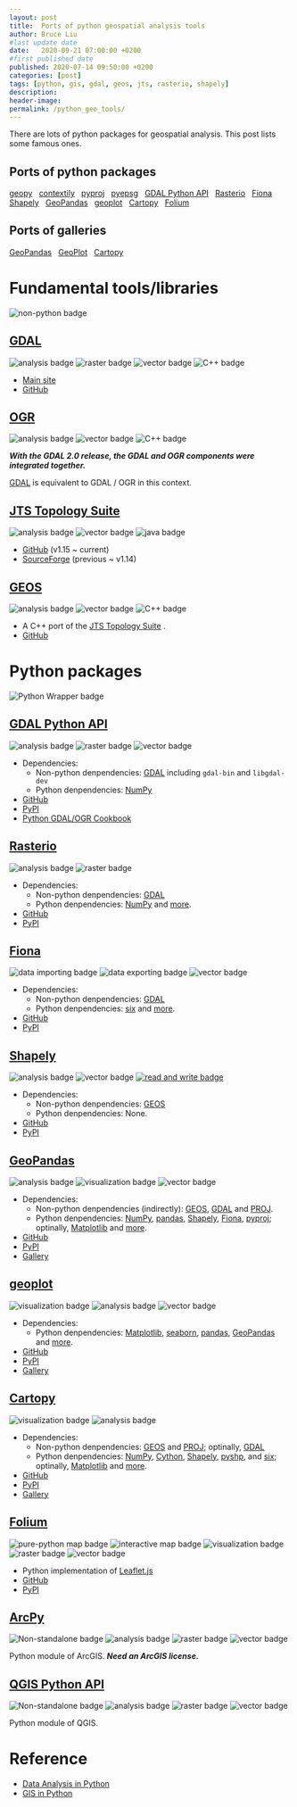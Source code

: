 ```yaml
---
layout: post
title:  Ports of python geospatial analysis tools
author: Bruce Liu
#last update date
date:   2020-09-21 07:00:00 +0200
#first published date
published: 2020-07-14 09:50:00 +0200
categories: [post]
tags: [python, gis, gdal, geos, jts, rasterio, shapely]
description: 
header-image: 
permalink: /python_geo_tools/
---
```


There are lots of python packages for geospatial analysis. This post lists some famous ones.
<!--the above is the excerpt-->
<!--more-->
<!--the following is the text-->

## Ports of python packages

[geopy](https://github.com/geopy/geopy) &nbsp;
[contextily](https://github.com/geopandas/contextily) &nbsp;
[pyproj](https://github.com/pyproj4/pyproj) &nbsp;
[pyepsg](https://github.com/rhattersley/pyepsg) &nbsp;
[GDAL Python API] &nbsp;
[Rasterio] &nbsp;
[Fiona] &nbsp;
[Shapely] &nbsp;
[GeoPandas] &nbsp;
[geoplot] &nbsp;
[Cartopy] &nbsp;
[Folium] &nbsp;

## Ports of galleries

[GeoPandas](https://geopandas.org/gallery/index.html) &nbsp;
[GeoPlot](https://residentmario.github.io/geoplot/gallery/index.html) &nbsp;
[Cartopy](https://scitools.org.uk/cartopy/docs/latest/gallery/index.html) &nbsp;

# Fundamental tools/libraries


![non-python badge](https://img.shields.io/badge/Non--python-blue.svg)

## [GDAL] 

![analysis badge](https://img.shields.io/badge/analysis-blue.svg) 
![raster badge](https://img.shields.io/badge/raster-blue.svg)
![vector badge](https://img.shields.io/badge/vector-blue.svg)
![C++ badge](https://img.shields.io/badge/C++-blue.svg)

- [Main site](https://gdal.org/)
- [GitHub](https://github.com/OSGeo/gdal)

## [OGR]

![analysis badge](https://img.shields.io/badge/analysis-blue.svg)
![vector badge](https://img.shields.io/badge/vector-blue.svg)
![C++ badge](https://img.shields.io/badge/C++-blue.svg)

***With the GDAL 2.0 release, the GDAL and OGR components were integrated together.***

[GDAL] is equivalent to GDAL / OGR in this context.


## [JTS Topology Suite]

![analysis badge](https://img.shields.io/badge/analysis-blue.svg)
![vector badge](https://img.shields.io/badge/vector-blue.svg)
![java badge](https://img.shields.io/badge/java-blue.svg)

- [GitHub](https://github.com/locationtech/jts) (v1.15 ~ current)
- [SourceForge](https://sourceforge.net/projects/jts-topo-suite/) (previous ~ v1.14)

## [GEOS]

![analysis badge](https://img.shields.io/badge/analysis-blue.svg)
![vector badge](https://img.shields.io/badge/vector-blue.svg)
![C++ badge](https://img.shields.io/badge/C++-blue.svg)

- A C++ port of the [JTS Topology Suite] .
- [GitHub](https://github.com/libgeos/geos)

# Python packages

![Python Wrapper badge](https://img.shields.io/badge/Python%20Wrapper-blue.svg)

## [GDAL Python API]

![analysis badge](https://img.shields.io/badge/analysis-blue.svg)
![raster badge](https://img.shields.io/badge/raster-blue.svg)
![vector badge](https://img.shields.io/badge/vector-blue.svg)

- Dependencies:
	- Non-python denpendencies: [GDAL] including `gdal-bin` and `libgdal-dev`
	- Python denpendencies: [NumPy]
- [GitHub](https://github.com/OSGeo/gdal/tree/master/gdal/swig/python)
- [PyPI](https://pypi.org/project/GDAL/)
- [Python GDAL/OGR Cookbook]

## [Rasterio]

![analysis badge](https://img.shields.io/badge/analysis-blue.svg)
![raster badge](https://img.shields.io/badge/raster-blue.svg)

- Dependencies: 
	- Non-python denpendencies: [GDAL]
	- Python denpendencies: [NumPy] and [more](https://rasterio.readthedocs.io/en/latest/installation.html#dependencies).
- [GitHub](https://github.com/mapbox/rasterio)
- [PyPI](https://pypi.org/project/rasterio/)

## [Fiona]

![data importing badge](https://img.shields.io/badge/data%20importing-blue.svg)
![data exporting badge](https://img.shields.io/badge/data%20exporting-blue.svg)
![vector badge](https://img.shields.io/badge/vector-blue.svg)

- Dependencies: 
	- Non-python denpendencies: [GDAL]
	- Python denpendencies: [six] and [more](https://github.com/Toblerity/Fiona#python-requirements).
- [GitHub](https://github.com/Toblerity/Fiona)
- [PyPI](https://pypi.org/project/fiona/)

## [Shapely]

![analysis badge](https://img.shields.io/badge/analysis-blue.svg)
![vector badge](https://img.shields.io/badge/vector-blue.svg)
[![read and write badge](https://img.shields.io/badge/NO%20file%20read/write-blue.svg)](https://shapely.readthedocs.io/en/latest/project.html?highlight=read#integration)

- Dependencies: 
	- Non-python denpendencies: [GEOS]
	- Python denpendencies: None.
- [GitHub](https://github.com/Toblerity/Shapely)
- [PyPI](https://pypi.org/project/Shapely/)

## [GeoPandas]

![analysis badge](https://img.shields.io/badge/analysis-blue.svg)
![visualization badge](https://img.shields.io/badge/visualization-blue.svg)
![vector badge](https://img.shields.io/badge/vector-blue.svg)

- Dependencies: 
	- Non-python denpendencies (indirectly): [GEOS], [GDAL] and [PROJ].
	- Python denpendencies: [NumPy], [pandas], [Shapely], [Fiona], [pyproj]; optinally, [Matplotlib] and [more](https://geopandas.org/install.html#dependencies).
- [GitHub](https://github.com/geopandas/geopandas)
- [PyPI](https://pypi.org/project/geopandas/)
- [Gallery](https://geopandas.org/gallery/index.html)

## [geoplot]

![visualization badge](https://img.shields.io/badge/visualization-blue.svg)
![analysis badge](https://img.shields.io/badge/analysis-blue.svg)
![vector badge](https://img.shields.io/badge/vector-blue.svg)

- Dependencies:
	- Python denpendencies: [Matplotlib], [seaborn], [pandas], [GeoPandas] and [more](https://github.com/ResidentMario/geoplot/blob/master/setup.py).
- [GitHub](https://github.com/ResidentMario/geoplot)
- [PyPI](https://pypi.org/project/geoplot/)
- [Gallery](https://residentmario.github.io/geoplot/gallery/index.html)

## [Cartopy]

![visualization badge](https://img.shields.io/badge/visualization-blue.svg)
![analysis badge](https://img.shields.io/badge/analysis-blue.svg)

- Dependencies:
	- Non-python denpendencies: [GEOS] and [PROJ]; optinally, [GDAL]
	- Python denpendencies: [NumPy], [Cython], [Shapely], [pyshp], and [six]; optinally, [Matplotlib] and [more](https://scitools.org.uk/cartopy/docs/latest/installing.html#optional-dependencies).
- [GitHub](https://github.com/SciTools/cartopy)
- [PyPI](https://pypi.org/project/Cartopy/)
- [Gallery](https://scitools.org.uk/cartopy/docs/latest/gallery/index.html)

## [Folium]

![pure-python map badge](https://img.shields.io/badge/pure%20Python-blue.svg)
![interactive map badge](https://img.shields.io/badge/interactive%20map-blue.svg)
![visualization badge](https://img.shields.io/badge/visualization-blue.svg)
![raster badge](https://img.shields.io/badge/raster-blue.svg)
![vector badge](https://img.shields.io/badge/vector-blue.svg)

- Python implementation of [Leaflet.js]
- [GitHub](https://github.com/python-visualization/folium)
- [PyPI](https://pypi.org/project/folium/)

## [ArcPy]

![Non-standalone badge](https://img.shields.io/badge/non--standalone-blue.svg)
![analysis badge](https://img.shields.io/badge/analysis-blue.svg)
![raster badge](https://img.shields.io/badge/raster-blue.svg)
![vector badge](https://img.shields.io/badge/vector-blue.svg)

Python module of ArcGIS. ***Need an ArcGIS license.***

## [QGIS Python API]

![Non-standalone badge](https://img.shields.io/badge/non--standalone-blue.svg)
![analysis badge](https://img.shields.io/badge/analysis-blue.svg)
![raster badge](https://img.shields.io/badge/raster-blue.svg)
![vector badge](https://img.shields.io/badge/vector-blue.svg)

Python module of QGIS.

# Reference
- [Data Analysis in Python]
- [GIS in Python]



[GDAL]: https://gdal.org/
[GDAL Python API]: https://gdal.org/python/index.html
[Python GDAL/OGR Cookbook]: https://pcjericks.github.io/py-gdalogr-cookbook/
[Rasterio]: https://rasterio.readthedocs.io/en/latest/
[Cartopy]: https://scitools.org.uk/cartopy/docs/latest/
[GEOS]: https://trac.osgeo.org/geos/
[PROJ]: https://proj.org/
[NumPy]: https://numpy.org/
[Cython]: https://cython.org/
[Shapely]: https://shapely.readthedocs.io/en/latest/
[pyshp]: https://github.com/GeospatialPython/pyshp
[six]: https://github.com/benjaminp/six
[Matplotlib]: https://matplotlib.org/
[JTS Topology Suite]: https://locationtech.github.io/jts/
[OGR]: https://gdal.org/faq.html#what-is-this-ogr-stuff
[Fiona]: https://fiona.readthedocs.io/en/latest/
[Folium]: https://python-visualization.github.io/folium/
[ArcPy]: https://pro.arcgis.com/en/pro-app/arcpy/
[QGIS Python API]: https://qgis.org/pyqgis/
[Leaflet.js]: https://leafletjs.com/
[GeoPandas]: https://geopandas.org/
[pandas]: https://pandas.pydata.org/
[pyproj]: http://pyproj4.github.io/pyproj/stable/
[Data Analysis in Python]: http://www.data-analysis-in-python.org/
[GIS in Python]: http://www.data-analysis-in-python.org/t_gis.html
[geoplot]: https://residentmario.github.io/geoplot/index.html
[seaborn]: https://seaborn.pydata.org/

